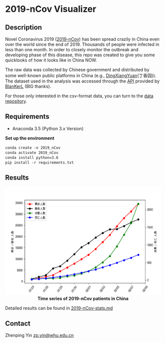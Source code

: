 # 2019-nCov Visualizer

## Description

Novel Coronavirus 2019 ([2019-nCov][1]) has been spread crazily in China even over the world since the end of 2019. Thousands of people were infected in less than one month. In order to closely monitor the outbreak and developing phase of this disease, this repo was created to give you some quicklooks of how it looks like in China NOW.

The raw data was collected by Chinese government and distributed by some well-known public platforms in China (e.g., [DingXiangYuan][2](丁香园)). The dataset used in the analysis was accessed through the [API][3] provided by [BlanKerL][5] (BIG thanks).

For those only interested in the csv-format data, you can turn to the [data repository][4].

## Requirements

- Anaconda 3.5 (Python 3.x Version)

**Set up the environment**

```shell
conda create -n 2019_nCov
conda activate 2019_nCov
conda install python=3.6
pip install -r requirements.txt
```

## Results

<p align='center'>
<img src='img/lineplot_overall.png', width=550, height=350, lat='overall_plot'>
<br>
<b>Time series of 2019-nCov patients in China</b>

Detailed results can be found in [2019-nCov-stats.md](docs/2019-coronavirus-stats.md)

## Contact

Zhenping Yin <zp.yin@whu.edu.cn>

[1]: https://www.cdc.gov/coronavirus/2019-ncov/index.html?CDC_AA_refVal=https%3A%2F%2Fwww.cdc.gov%2Fcoronavirus%2Fnovel-coronavirus-2019.html
[2]: http://www.dxy.cn/
[3]: https://lab.isaaclin.cn/nCoV/
[4]: https://github.com/BlankerL/DXY-2019-nCoV-Data
[5]: https://github.com/BlankerL
